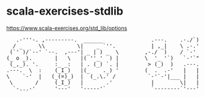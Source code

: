 # scala-exercises-stdlib
https://www.scala-exercises.org/std_lib/options

<pre>
   .-'''-. ,---------.  ______               .---.    .-./`)  _______
  / _     \\          \|    _ `''.           | ,_|    \ .-.')\  ____  \
 (`' )/`--' `--.  ,---'| _ | ) _  \        ,-./  )    / `-' \| |    \ |
(_ o _).       |   \   |( ''_'  ) |        \  '_ '`)   `-'`"`| |____/ /
 (_,_). '.     :_ _:   | . (_) `. |         > (_)  )   .---. |   _ _ '.
.---.  \  :    (_I_)   |(_    ._) '        (  .  .-'   |   | |  ( ' )  \
\    `-'  |   (_(=)_)  |  (_.\.' /          `-'`-'|___ |   | | (_{;}_) |
 \       /     (_I_)   |       .'            |        \|   | |  (_,_)  /
  `-...-'      '---'   '-----'`              `--------`'---' /_______.'

</pre>
